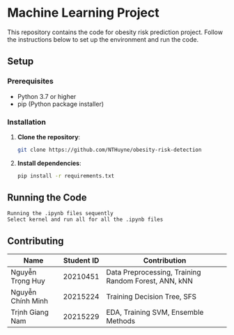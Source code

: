 # Machine Learning Project

This repository contains the code for obesity risk prediction project. Follow the instructions below to set up the environment and run the code.

## Setup

### Prerequisites

- Python 3.7 or higher
- pip (Python package installer)

### Installation

1. **Clone the repository**:
    ```bash
    git clone https://github.com/NTHuyne/obesity-risk-detection
    ```

2. **Install dependencies**:
    ```bash
    pip install -r requirements.txt
    ```

## Running the Code

    Running the .ipynb files sequently
    Select kernel and run all for all the .ipynb files

## Contributing

| Name                   | Student ID | Contribution                                     |
|------------------------|------------|--------------------------------------------------|
| Nguyễn Trọng Huy       | 20210451   | Data Preprocessing, Training Random Forest, ANN, kNN |
| Nguyễn Chính Minh      | 20215224   | Training Decision Tree, SFS                      |
| Trịnh Giang Nam        | 20215229   | EDA, Training SVM, Ensemble Methods              |